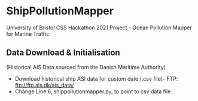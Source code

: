 # ShipPollutionMapper
University of Bristol CSS Hackathon 2021 Project - Ocean Pollution Mapper for Marine Traffic


## Data Download & Initialisation
(Historical AIS Data sourced from the Danish Maritime Authority)

- Download historical ship ASI data for custom date (.csv file)- FTP: ftp://ftp.ais.dk/ais_data/
- Change Line 6, shippollutionmapper.py, to point to csv data file.

